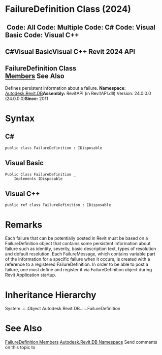 # FailureDefinition Class (2024)

﻿
 Code: All Code: Multiple Code: C# Code: Visual Basic Code: Visual C++   
---  
C#Visual BasicVisual C++
Revit 2024 API  
---  
FailureDefinition Class  
[Members](a8f5e19f-8d64-bdf6-55fa-f286296b1532.md "FailureDefinition Members") See Also  
---  
Defines persistent information about a failure. 
**Namespace:** [Autodesk.Revit.DB](87546ba7-461b-c646-cbb1-2cb8f5bff8b2.md "Autodesk.Revit.DB Namespace")**Assembly:** RevitAPI (in RevitAPI.dll) Version: 24.0.0.0 (24.0.0.0)**Since:** 2011 
# Syntax
C#  
---  
```text
public class FailureDefinition : IDisposable
```
  
Visual Basic  
---  
```text
Public Class FailureDefinition _
	Implements IDisposable
```
  
Visual C++  
---  
```text
public ref class FailureDefinition : IDisposable
```
  
# Remarks
Each failure that can be potentially posted in Revit must be based on a FailureDefinition object that contains some persistent information about failure such as identity, severity, basic description text, types of resolution and default resolution. Each FailureMessage, which contains variable part of the information for a specific failure when it occurs, is created with a reference to a registered FailureDefinition. In order to be able to post a failure, one must define and register it via FailureDefinition object during Revit Application startup. 
# Inheritance Hierarchy
System..::..Object Autodesk.Revit.DB..::..FailureDefinition
# See Also
[FailureDefinition Members](a8f5e19f-8d64-bdf6-55fa-f286296b1532.md "FailureDefinition Members")
[Autodesk.Revit.DB Namespace](87546ba7-461b-c646-cbb1-2cb8f5bff8b2.md "Autodesk.Revit.DB Namespace")
Send comments on this topic to 